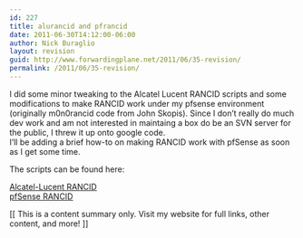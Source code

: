 ```yaml
---
id: 227
title: alurancid and pfrancid
date: 2011-06-30T14:12:00-06:00
author: Nick Buraglio
layout: revision
guid: http://www.forwardingplane.net/2011/06/35-revision/
permalink: /2011/06/35-revision/
---
```

I did some minor tweaking to the Alcatel Lucent RANCID scripts and some modifications to make RANCID work under my pfsense environment (originally m0n0rancid code from John Skopis). Since I don&#8217;t really do much dev work and am not interested in maintaing a box do be an SVN server for the public, I threw it up onto google code.  
I&#8217;ll be adding a brief how-to on making RANCID work with pfSense as soon as I get some time. 

The scripts can be found here:

[Alcatel-Lucent RANCID](http://code.google.com/p/alurancid/)  
[pfSense RANCID](http://code.google.com/p/pfrancid/)

<div>
  [[ This is a content summary only. Visit my website for full links, other content, and more! ]]
</div>